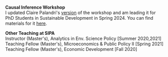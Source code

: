 **Causal Inference Workshop**\
I updated Claire Palandri's [version](https://clairepalandri.github.io/teaching/) of the workshop and am leading it for PhD Students in Sustainable Development in Spring 2024. You can find materials for it [here](https://github.com/pappanna/causal_inference_workshop).

**Other Teaching at SIPA**\
Instructor (Master's), Analytics in Env. Science Policy [Summer 2020,2021]\
Teaching Fellow (Master's), Microeconomics & Public Policy II [Spring 2021]\
Teaching Fellow (Master's), Economic Development [Fall 2020]